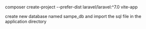 composer create-project --prefer-dist laravel/laravel:^7.0 vite-app

create new database named sampe_db and import the sql file in the application directory
